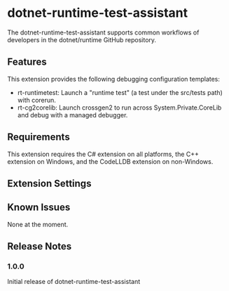 # dotnet-runtime-test-assistant

The dotnet-runtime-test-assistant supports common workflows of developers in the dotnet/runtime GitHub repository.

## Features

This extension provides the following debugging configuration templates:

- rt-runtimetest: Launch a "runtime test" (a test under the src/tests path) with corerun.
- rt-cg2corelib: Launch crossgen2 to run across System.Private.CoreLib and debug with a managed debugger.

## Requirements

This extension requires the C# extension on all platforms, the C++ extension on Windows, and the CodeLLDB extension on non-Windows.

## Extension Settings

## Known Issues

None at the moment.
## Release Notes

### 1.0.0

Initial release of dotnet-runtime-test-assistant